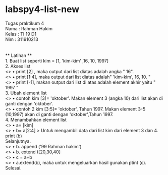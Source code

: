 # labspy4-list-new
Tugas praktikum 4
</br> Nama  : Rahman Hakim
</br> Kelas : TI 19 D1
</br> Nim   : 311910213
</br>  
</br> ** Latihan **
</br> 1. Buat list seperti kim = [1, 'kim-kim' ,16, 10, 1997] 
</br> 2. Akses list
</br> <> • print [2] , maka output dari list diatas  adalah angka " 16". 
</br> <> • print [1:4], maka output dari list diatas adalah" 'kim-kim', 16, 10. "
</br> <> • print [-1], makan output dari list di atas adalah element akhir yaitu " 1997 "
</br> 3. Ubah element list
</br> <> • contoh kim [3]= 'oktober'.  Makan element 3 (angka 10) dari list akan di ganti dengan 'oktober'.
</br> <> • contoh 2  kim [3:5]= 'oktober',  Tahun 1997. Makan element 3-5 (10,1997) akan di ganti dengan 'oktober',Tahun 1997.
</br> 4. Menambahkan element list 
</br> <> • a= [kim]
</br> <> • b= a[2:4] > Untuk mengambil data dari list kim dari element 3 dan 4.
</br>      print (b) 
</br> Selanjutnya. 
</br> <> • b. append ('99 Rahman hakim')
</br> <> • b. extend ([20,30,40]
</br> <> • c = a+b 
</br> <> • a.extend(b), maka untuk mengeluarkan hasil gunakan ptint (c).
</br> Selesai. 
</br>  
</br>
</br>  
</br>
